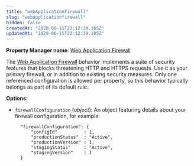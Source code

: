```yaml
---
title: "webApplicationFirewall"
slug: "webapplicationfirewall"
hidden: false
createdAt: "2020-06-15T22:12:39.105Z"
updatedAt: "2020-06-15T22:12:39.105Z"
---
```

__Property Manager name__: [Web Application Firewall](https://control.akamai.com/wh/CUSTOMER/AKAMAI/en-US/WEBHELP/property-manager/property-manager-help/csh_lookup.html?id=PM_9059)

The [Web Application Firewall](http://www.akamai.com/html/solutions/web-application-firewall.html) behavior implements a suite of security features that blocks threatening HTTP and HTTPS requests. Use it as your primary firewall, or in addition to existing security measures.  Only one referenced configuration is allowed per property, so this behavior typically belongs as part of its default rule.

__Options__:

<div class="option" markdown="1" id="webApplicationFirewall.firewallConfiguration" >

- `firewallConfiguration` (_object_): An object featuring details about your firewall configuration, for example:

        "firewallConfiguration": {
            "configId"          : 1,
            "productionStatus"  : "Active",
            "productionVersion" : 1,
            "stagingStatus"     : "Active",
            "stagingVersion"    : 1
        }

</div>

</div>

<div class="feature" data-feature="webdav" markdown="1">
